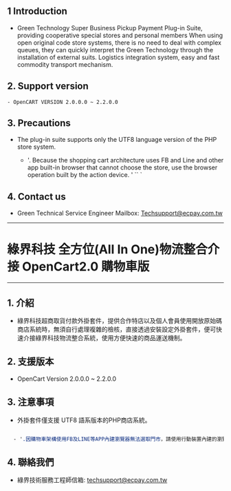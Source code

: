 
## 1 Introduction

   - Green Technology Super Business Pickup Payment Plug-in Suite, providing cooperative special stores and personal members When using open original code store systems, there is no need to deal with complex queues, they can quickly interpret the Green Technology through the installation of external suits. Logistics integration system, easy and fast commodity transport mechanism.



## 2. Support version
    - OpenCART VERSION 2.0.0.0 ~ 2.2.0.0

 

## 3. Precautions
   - The plug-in suite supports only the UTF8 language version of the PHP store system.
   `` ``

     - '. Because the shopping cart architecture uses FB and Line and other app built-in browser that cannot choose the store, use the browser operation built by the action device. '
    `` `
 

## 4. Contact us
   - Green Technical Service Engineer Mailbox: Techsupport@ecpay.com.tw

---

# 綠界科技 全方位(All In One)物流整合介接 OpenCart2.0 購物車版
---

## 1. 介紹

  - 綠界科技超商取貨付款外掛套件，提供合作特店以及個人會員使用開放原始碼商店系統時，無須自行處理複雜的檢核，直接透過安裝設定外掛套件，便可快速介接綠界科技物流整合系統，使用方便快速的商品運送機制。



## 2. 支援版本
   - OpenCart Version 2.0.0.0 ~ 2.2.0.0

 

## 3. 注意事項
  - 外掛套件僅支援 UTF8 語系版本的PHP商店系統。
  ```css

    - '.因購物車架構使用FB及LINE等APP內建瀏覽器無法選取門市，請使用行動裝置內建的瀏覽器操作。'
   ```
 

## 4. 聯絡我們
  - 綠界技術服務工程師信箱: techsupport@ecpay.com.tw






   
